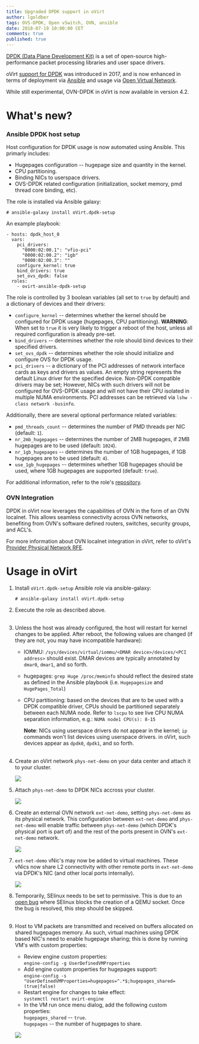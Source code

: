 ```yaml
---
title: Upgraded DPDK support in oVirt
author: lgoldber
tags: OVS-DPDK, Open vSwitch, OVN, ansible
date: 2018-07-19 10:00:00 CET
comments: true
published: true
---
```

[DPDK (Data Plane Development Kit)](http://dpdk.org/) is a set of open-source high-performance packet processing libraries and user space drivers.

oVirt [support for DPDK](https://www.ovirt.org/blog/2017/09/ovs-dpdk/) was introduced in 2017, and is now enhanced in terms of deployment via [Ansible](https://github.com/ovirt/ovirt-ansible-dpdk-setup/) and usage via [Open Virtual Network](http://www.ovn.org/).

While still experimental, OVN-DPDK in oVirt is now available in version 4.2.

# What's new?

### Ansible DPDK host setup

Host configuration for DPDK usage is now automated using Ansible. This primarly includes:
* Hugepages configuration -- hugepage size and quantity in the kernel.
* CPU partitioning.
* Binding NICs to userspace drivers.
* OVS-DPDK related configuration (initialization, socket memory, pmd thread core binding, etc).

The role is installed via Ansible galaxy:
```
# ansible-galaxy install oVirt.dpdk-setup
```
An example playbook:
```
- hosts: dpdk_host_0
  vars:
    pci_drivers:
      "0000:02:00.1": "vfio-pci"
      "0000:02:00.2": "igb"
      "0000:02:00.3": ""
    configure_kernel: true
    bind_drivers: true
    set_ovs_dpdk: false
  roles:
    - ovirt-ansible-dpdk-setup
```
The role is controlled by 3 boolean variables (all set to `true` by default) and a dictionary of devices and their drivers:
* `configure_kernel` -- determines whether the kernel should be configured for DPDK usage (hugepages, CPU partitioning). __WARNING__: When set to `true` it is very likely to trigger a reboot of the host, unless all required configuration is already pre-set.
* `bind_drivers` -- determines whether the role should bind devices to their specified drivers.
* `set_ovs_dpdk` -- determines whether the role should initialize and configure OVS for DPDK usage.
* `pci_drivers` -- a dictionary of the PCI addresses of network interface cards as keys and drivers as values. An empty string represents the default Linux driver for the specified device. Non-DPDK compatible drivers may be set; However, NICs with such drivers will not be configured for OVS-DPDK usage and will not have their CPU isolated in multiple NUMA environments. PCI addresses can be retrieved via `lshw -class network -businfo`.

Additionally, there are several optional performance related variables:
* `pmd_threads_count` -- determines the number of PMD threads per NIC (default: `1`).
* `nr_2mb_hugepages` -- determines the number of 2MB hugepages, if 2MB hugepages are to be used (default: `1024`).
* `nr_1gb_hugepages` -- determines the number of 1GB hugepages, if 1GB hugepages are to be used (default: `4`).
* `use_1gb_hugepages` -- determines whether 1GB hugepages should be used, where 1GB hugepages are supported (default: `true`).

For additional information, refer to the role's [repository](https://github.com/ovirt/ovirt-ansible-dpdk-setup/).

### OVN Integration
DPDK in oVirt now leverages the capabilities of OVN in the form of an OVN localnet. This allows seamless connectivity across OVN networks, benefiting from OVN's software defined routers, switches, security groups, and ACL's.

For more information about OVN localnet integration in oVirt, refer to oVirt's [Provider Physical Network RFE](https://ovirt.org/develop/release-management/features/network/provider-physical-network/).

# Usage in oVirt
1. Install `oVirt.dpdk-setup` Ansible role via ansible-galaxy:

    ```
    # ansible-galaxy install oVirt.dpdk-setup
    ```
2. Execute the role as described above.<br/><br/>

3. Unless the host was already configured, the host will restart for kernel changes to be applied. After reboot, the following values are changed (if they are not, you may have incompatible hardware):

    * IOMMU: `/sys/devices/virtual/iommu/<DMAR device>/devices/<PCI address>` should exist. DMAR devices are typically annotated by `dmar0`, `dmar1`, and so forth.

    * hugepages: `grep Huge /proc/meminfo` should reflect the desired state as defined in the Ansible playbook (i.e. `Hugepagesize` and `HugePages_Total`)

    * CPU partitioning: based on the devices that are to be used with a DPDK compatible driver, CPUs should be partitioned separately between each NUMA node. Refer to `lscpu` to see live CPU NUMA separation information, e.g.: `NUMA node1 CPU(s): 8-15`

        **Note**: NICs using userspace drivers do not appear in the kernel; `ip` commands won't list devices using userspace drivers. in oVirt, such devices appear as `dpdk0`, `dpdk1`, and so forth.<br/><br/>

4. Create an oVirt network `phys-net-demo` on your data center and attach it to your cluster.

    ![](/images/ovn-dpdk/create-phys-net.png)

5. Attach `phys-net-demo` to DPDK NICs accross your cluster.

    ![](/images/ovn-dpdk/set-phys-net.png)

6. Create an external OVN network `ext-net-demo`, setting `phys-net-demo` as its physical network. This configuration between `ext-net-demo` and `phys-net-demo` will enable traffic between `phys-net-demo` (which DPDK's physical port is part of) and the rest of the ports present in OVN's `ext-net-demo` network.

    ![](/images/ovn-dpdk/create-ext-net.png)

7. `ext-net-demo` vNic's may now be added to virtual machines. These vNics now share L2 connectivity with other remote ports in `ext-net-demo` via DPDK's NIC (and other local ports internally).

    ![](/images/ovn-dpdk/ext-net-demo.png)

8. Temporarily, SElinux needs to be set to permissive. This is due to an [open bug](https://bugzilla.redhat.com/1598435) where SElinux blocks the creation of a QEMU socket. Once the bug is resolved, this step should be skipped.<br/><br/>

9. Host to VM packets are transmitted and received on buffers allocated on shared hugepages memory. As such, virtual machines using DPDK based NIC's need to enable hugepage sharing; this is done by running VM's with custom properties:

    * Review engine custom properties:<br/>
      `engine-config -g UserDefinedVMProperties`
    * Add engine custom properties for hugepages support:<br/>
      `engine-config -s "UserDefinedVMProperties=hugepages=^.*$;hugepages_shared=(true|false)`
    * Restart engine for changes to take effect:<br/>
      `systemctl restart ovirt-engine`
    * In the VM run once menu dialog, add the following custom properties:<br/>
      `hugepages_shared` -- `true`.<br/>
      `hugepages` -- the number of hugepages to share.

    ![](/images/ovn-dpdk/hugepages.png)

